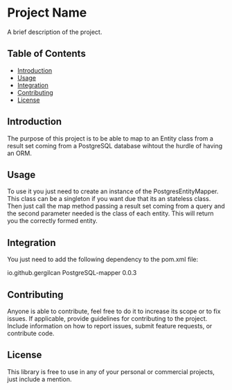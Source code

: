 # Project Name

A brief description of the project.

## Table of Contents

- [Introduction](#introduction)
- [Usage](#usage)
- [Integration](#integration)
- [Contributing](#contributing)
- [License](#license)

## Introduction

The purpose of this project is to be able to map to an Entity class from a result set coming from a PostgreSQL database wihtout the hurdle of having an ORM.

## Usage

To use it you just need to create an instance of the PostgresEntityMapper. This class can be a singleton if you want due that its an stateless class.
Then just call the map method passing a result set coming from a query and the second parameter needed is the class of each entity. This will return you the correctly formed
entity.

## Integration

You just need to add the following dependency to the pom.xml file:

  <dependency>
    <groupId>io.github.gergilcan</groupId>
    <artifactId>PostgreSQL-mapper</artifactId>
    <version>0.0.3</version>
  </dependency>

## Contributing

Anyone is able to contribute, feel free to do it to increase its scope or to fix issues. If applicable, provide guidelines for contributing to the project. Include information on how to report issues, submit feature requests, or contribute code.

## License

This library is free to use in any of your personal or commercial projects, just include a mention.
